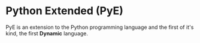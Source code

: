 # Python Extended (PyE)

PyE is an extension to the Python programming language and the first of it's kind, the first **Dynamic** language.
